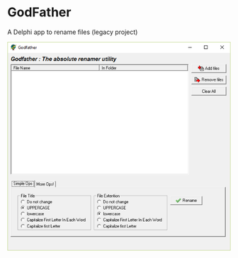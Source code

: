 # GodFather
A Delphi app to rename files (legacy project)

![screenshot](/scrnshot.png?raw=true "Screenshot")